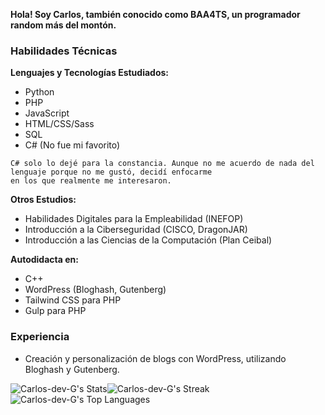 **Hola! Soy Carlos, también conocido como BAA4TS, un programador random más del montón.**

### Habilidades Técnicas

**Lenguajes y Tecnologías Estudiados:**

- Python
- PHP
- JavaScript
- HTML/CSS/Sass
- SQL
- C# (No fue mi favorito)

```Note
C# solo lo dejé para la constancia. Aunque no me acuerdo de nada del lenguaje porque no me gustó, decidí enfocarme
en los que realmente me interesaron.
```

**Otros Estudios:**

- Habilidades Digitales para la Empleabilidad (INEFOP)
- Introducción a la Ciberseguridad (CISCO, DragonJAR)
- Introducción a las Ciencias de la Computación (Plan Ceibal)

**Autodidacta en:**

- C++
- WordPress (Bloghash, Gutenberg)
- Tailwind CSS para PHP
- Gulp para PHP

### Experiencia

- Creación y personalización de blogs con WordPress, utilizando Bloghash y Gutenberg.

![Carlos-dev-G's Stats](https://github-readme-stats.vercel.app/api?username=Carlos-dev-G&theme=dracula&show_icons=true&hide_border=false&count_private=true)![Carlos-dev-G's Streak](https://github-readme-streak-stats.herokuapp.com/?user=Carlos-dev-G&theme=dracula&hide_border=false)![Carlos-dev-G's Top Languages](https://github-readme-stats.vercel.app/api/top-langs/?username=Carlos-dev-G&theme=dracula&show_icons=true&hide_border=false&layout=compact)
